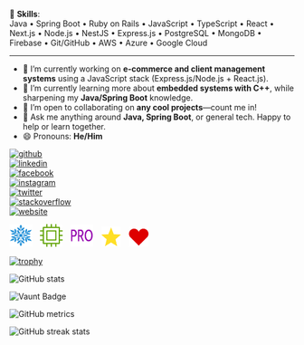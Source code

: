 🔧 **Skills**:  
Java • Spring Boot • Ruby on Rails • JavaScript • TypeScript • React • Next.js • Node.js • NestJS • Express.js • PostgreSQL • MongoDB • Firebase • Git/GitHub • AWS • Azure • Google Cloud

---

- 🔭 I’m currently working on **e-commerce and client management systems** using a JavaScript stack (Express.js/Node.js + React.js).  
- 🌱 I’m currently learning more about **embedded systems with C++**, while sharpening my **Java/Spring Boot** knowledge.  
- 👯 I’m open to collaborating on **any cool projects**—count me in!  
- 💬 Ask me anything around **Java, Spring Boot**, or general tech. Happy to help or learn together.  
- 😄 Pronouns: **He/Him**

[<img src='https://cdn.jsdelivr.net/npm/simple-icons@3.0.1/icons/github.svg' alt='github' height='40'>](https://github.com/BenjaminKakai)  
[<img src='https://cdn.jsdelivr.net/npm/simple-icons@3.0.1/icons/linkedin.svg' alt='linkedin' height='40'>](https://www.linkedin.com/in/benjamin-kakai-7b599121a)  
[<img src='https://cdn.jsdelivr.net/npm/simple-icons@3.0.1/icons/facebook.svg' alt='facebook' height='40'>](https://web.facebook.com/Jaminkakai)  
[<img src='https://cdn.jsdelivr.net/npm/simple-icons@3.0.1/icons/instagram.svg' alt='instagram' height='40'>](https://www.instagram.com/benjaminkakai)  
[<img src='https://cdn.jsdelivr.net/npm/simple-icons@3.0.1/icons/twitter.svg' alt='twitter' height='40'>](https://x.com/Atechieforteky)  
[<img src='https://cdn.jsdelivr.net/npm/simple-icons@3.0.1/icons/stackoverflow.svg' alt='stackoverflow' height='40'>](https://stackoverflow.com/users/24178513/benjamin-kakai)  
[<img src='https://cdn.jsdelivr.net/npm/simple-icons@3.0.1/icons/icloud.svg' alt='website' height='40'>](https://benjaminkakai.netlify.app/)  

<a href='https://archiveprogram.github.com/'><img src='https://raw.githubusercontent.com/acervenky/animated-github-badges/master/assets/acbadge.gif' width='40' height='40'></a> <a href='https://docs.github.com/en/developers'><img src='https://raw.githubusercontent.com/acervenky/animated-github-badges/master/assets/devbadge.gif' width='40' height='40'></a> <a href='https://github.com/pricing'><img src='https://raw.githubusercontent.com/acervenky/animated-github-badges/master/assets/pro.gif' width='40' height='40'></a> <a href='https://stars.github.com/'><img src='https://raw.githubusercontent.com/acervenky/animated-github-badges/master/assets/starbadge.gif' width='35' height='35'></a> <a href='https://docs.github.com/en/github/supporting-the-open-source-community-with-github-sponsors'><img src='https://raw.githubusercontent.com/acervenky/animated-github-badges/master/assets/sponsorbadge.gif' width='35' height='35'></a> 

[![trophy](https://github-profile-trophy.vercel.app/?username=BenjaminKakai)](https://github.com/ryo-ma/github-profile-trophy)

![GitHub stats](https://github-readme-stats.vercel.app/api?username=BenjaminKakai&show_icons=true&count_private=true)  

![Vaunt Badge](https://api.vaunt.dev/v1/github/entities/BenjaminKakai/contributions?format=svg&private=true)  

![GitHub metrics](https://metrics.lecoq.io/BenjaminKakai)  

![GitHub streak stats](https://streak-stats.demolab.com/?user=BenjaminKakai)
